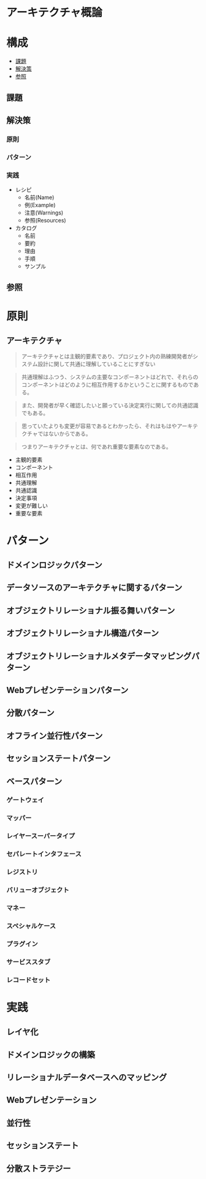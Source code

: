 # アーキテクチャ概論

# 構成
+ [課題](課題)
+ [解決策](解決策)
+ [参照](参照)

## 課題
## 解決策
### 原則
### パターン
### 実践
+ レシピ
  + 名前(Name)
  + 例(Example)
  + 注意(Warnings)
  + 参照(Resources)
+ カタログ
  + 名前
  + 要約
  + 理由
  + 手順
  + サンプル

## 参照

# 原則
## アーキテクチャ
>アーキテクチャとは主観的要素であり、プロジェクト内の熟練開発者がシステム設計に関して共通に理解していることにすぎない

>共通理解はふつう、システムの主要なコンポーネントはどれで、それらのコンポーネントはどのように相互作用するかということに関するものである。

>また、開発者が早く確認したいと願っている決定実行に関しての共通認識でもある。

>思っていたよりも変更が容易であるとわかったら、それはもはやアーキテクチャではないからである。

>つまりアーキテクチャとは、何であれ重要な要素なのである。

+ 主観的要素
+ コンポーネント
+ 相互作用
+ 共通理解
+ 共通認識
+ 決定事項
+ 変更が難しい
+ 重要な要素

# パターン
## ドメインロジックパターン
## データソースのアーキテクチャに関するパターン
## オブジェクトリレーショナル振る舞いパターン
## オブジェクトリレーショナル構造パターン
## オブジェクトリレーショナルメタデータマッピングパターン
## Webプレゼンテーションパターン
## 分散パターン
## オフライン並行性パターン
## セッションステートパターン
## ベースパターン
### ゲートウェイ
### マッパー
### レイヤースーパータイプ
### セパレートインタフェース
### レジストリ
### バリューオブジェクト
### マネー
### スペシャルケース
### プラグイン
### サービススタブ
### レコードセット

# 実践
## レイヤ化
## ドメインロジックの構築
## リレーショナルデータベースへのマッピング
## Webプレゼンテーション
## 並行性
## セッションステート
## 分散ストラテジー
